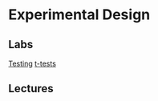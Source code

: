 # Experimental Design


## Labs

[Testing](lm-key.html)
[t-tests](labs/t-tests/lab-t-tests.md)


## Lectures

